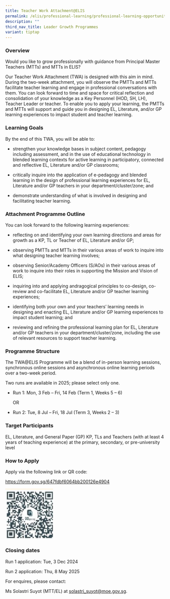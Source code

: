 ```yaml
---
title: Teacher Work Attachment@ELIS
permalink: /elis/professional-learning/professional-learning-opportunities/teacher-work-attachment-elis/
description: ""
third_nav_title: Leader Growth Programmes
variant: tiptap
---
```

<h3>Overview</h3>
<p>Would you like to grow professionally with guidance from Principal Master
Teachers (MTTs) and MTTs in ELIS?</p>
<p>Our Teacher Work Attachment (TWA) is designed with this aim in mind. During
the two-week attachment, you will observe the PMTTs and MTTs facilitate
teacher learning and engage in professional conversations with them. You
can look forward to time and space for critical reflection and consolidation
of your knowledge as a Key Personnel (HOD, SH, LH), Teacher Leader or teacher.
To enable you to apply your learning, the PMTTs and MTTs will support and
guide you in designing EL, Literature, and/or GP learning experiences to
impact student and teacher learning.</p>
<h3>Learning Goals</h3>
<p>By the end of this TWA, you will be able to:</p>
<ul data-tight="true" class="tight">
<li>
<p>strengthen your knowledge bases in subject content, pedagogy including
assessment, and in the use of educational technology in blended learning
contexts for active learning in participatory, connected and reflective
EL, Literature and/or GP classrooms;</p>
</li>
<li>
<p>critically inquire into the application of e-pedagogy and blended learning
in the design of professional learning experiences for EL, Literature and/or
GP teachers in your department/cluster/zone; and</p>
</li>
<li>
<p>demonstrate understanding of what is involved in designing and facilitating
teacher learning.</p>
</li>
</ul>
<h3>Attachment Programme Outline</h3>
<p>You can look forward to the following learning experiences:</p>
<ul data-tight="true" class="tight">
<li>
<p>reflecting on and identifying your own learning directions and areas for
growth as a KP, TL or Teacher of EL, Literature and/or GP;</p>
</li>
<li>
<p>observing PMTTs and MTTs in their various areas of work to inquire into
what designing teacher learning involves;</p>
</li>
<li>
<p>observing Senior/Academy Officers (S/AOs) in their various areas of work
to inquire into their roles in supporting the Mission and Vision of ELIS;</p>
</li>
<li>
<p>inquiring into and applying andragogical principles to co-design, co-review
and co-facilitate EL, Literature and/or GP teacher learning experiences;</p>
</li>
<li>
<p>identifying both your own and your teachers’ learning needs in designing
and enacting EL, Literature and/or GP learning experiences to impact student
learning; and</p>
</li>
<li>
<p>reviewing and refining the professional learning plan for EL, Literature
and/or GP teachers in your department/cluster/zone, including the use of
relevant resources to support teacher learning.</p>
</li>
</ul>
<h3>Programme Structure</h3>
<p>The TWA@ELIS Programme will be a blend of in-person learning sessions,
synchronous online sessions and asynchronous online learning periods over
a two-week period.</p>
<p>Two runs are available in 2025; please select only one.</p>
<ul data-tight="true" class="tight">
<li>
<p>Run 1: Mon, 3 Feb – Fri, 14 Feb (Term 1, Weeks 5 – 6)</p>
<p>OR</p>
</li>
<li>
<p>Run 2: Tue, 8 Jul – Fri, 18 Jul (Term 3, Weeks 2 – 3)</p>
</li>
</ul>
<p></p>
<h3>Target Participants</h3>
<p>EL, Literature, and General Paper (GP) KP, TLs and Teachers (with at least
4 years of teaching experience) at the primary, secondary, or pre-university
level</p>
<h3>How to Apply</h3>
<p>Apply via the following link or QR code:</p>
<p><a href="https://form.gov.sg/647fdbf6064bb200126e4904" rel="noopener nofollow" target="_blank">https://form.gov.sg/647fdbf6064bb200126e4904</a>
</p>
<p></p>
<div class="isomer-image-wrapper">
<img style="width: 30%;" height="auto" width="100%" alt="" src="/images/QR_code.jpg">
</div>
<p></p>
<h3>Closing dates</h3>
<p>Run 1 application: Tue, 3 Dec 2024</p>
<p>Run 2 application: Thu, 8 May 2025</p>
<p></p>
<p>For enquires, please contact:</p>
<p>Ms Solastri Suyot (MTT/EL) at <a href="mailto:solastri_suyot@moe.gov.sg" rel="noopener noreferrer nofollow" target="_blank">solastri_suyot@moe.gov.sg</a>.</p>
<p></p>